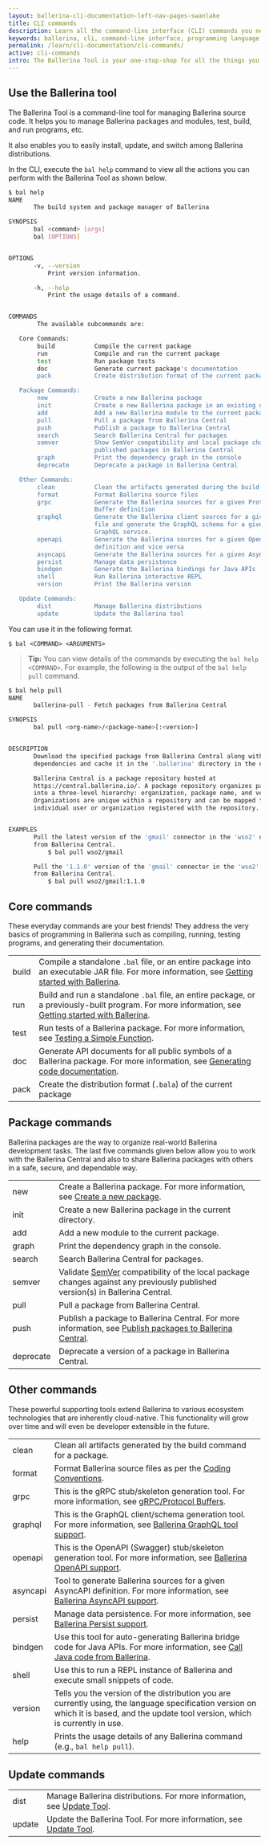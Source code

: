 ```yaml
---
layout: ballerina-cli-documentation-left-nav-pages-swanlake
title: CLI commands
description: Learn all the command-line interface (CLI) commands you need to get started, build, test and run programs, work with Ballerina Central, and manage packages.
keywords: ballerina, cli, command-line interface, programming language
permalink: /learn/cli-documentation/cli-commands/
active: cli-commands
intro: The Ballerina Tool is your one-stop-shop for all the things you do in Ballerina. 
---
```


## Use the Ballerina tool

The Ballerina Tool is a command-line tool for managing Ballerina source code. It helps you to manage Ballerina packages and modules, test, build, and run programs, etc.

It also enables you to easily install, update, and switch among Ballerina distributions. 

In the CLI, execute the `bal help` command to view all the actions you can perform with the Ballerina Tool as shown below.

```sh
$ bal help
NAME
       The build system and package manager of Ballerina

SYNOPSIS
       bal <command> [args]
       bal [OPTIONS]


OPTIONS
       -v, --version
           Print version information.

       -h, --help
           Print the usage details of a command.


COMMANDS
        The available subcommands are:

   Core Commands:
        build           Compile the current package
        run             Compile and run the current package
        test            Run package tests
        doc             Generate current package's documentation
        pack            Create distribution format of the current package

   Package Commands:
        new             Create a new Ballerina package
        init            Create a new Ballerina package in an existing directory
        add             Add a new Ballerina module to the current package
        pull            Pull a package from Ballerina Central
        push            Publish a package to Ballerina Central
        search          Search Ballerina Central for packages
        semver          Show SemVer compatibility and local package changes against
                        published packages in Ballerina Central
        graph           Print the dependency graph in the console
        deprecate       Deprecate a package in Ballerina Central

   Other Commands:
        clean           Clean the artifacts generated during the build
        format          Format Ballerina source files
        grpc            Generate the Ballerina sources for a given Protocol
                        Buffer definition
        graphql         Generate the Ballerina client sources for a given GraphQL config
                        file and generate the GraphQL schema for a given Ballerina
                        GraphQL service.
        openapi         Generate the Ballerina sources for a given OpenAPI
                        definition and vice versa
        asyncapi        Generate the Ballerina sources for a given AsyncAPI definition
        persist         Manage data persistence
        bindgen         Generate the Ballerina bindings for Java APIs
        shell           Run Ballerina interactive REPL
        version         Print the Ballerina version

   Update Commands:
        dist            Manage Ballerina distributions
        update          Update the Ballerina tool

```

You can use it in the following format.

```
$ bal <COMMAND> <ARGUMENTS>
```

> **Tip:** You can view details of the commands by executing the `bal help <COMMAND>`. For example, the following is the output of the `bal help pull` command.

```sh
$ bal help pull
NAME
       ballerina-pull - Fetch packages from Ballerina Central

SYNOPSIS
       bal pull <org-name>/<package-name>[:<version>]


DESCRIPTION
       Download the specified package from Ballerina Central along with its
       dependencies and cache it in the '.ballerina' directory in the user home.

       Ballerina Central is a package repository hosted at
       https://central.ballerina.io/. A package repository organizes packages
       into a three-level hierarchy: organization, package name, and version.
       Organizations are unique within a repository and can be mapped to an
       individual user or organization registered with the repository.


EXAMPLES
       Pull the latest version of the 'gmail' connector in the 'wso2' organization
       from Ballerina Central.
           $ bal pull wso2/gmail

       Pull the '1.1.0' version of the 'gmail' connector in the 'wso2' organization
       from Ballerina Central.
           $ bal pull wso2/gmail:1.1.0
```

## Core commands

These everyday commands are your best friends! They address the very basics of programming in Ballerina such as compiling, running, testing programs, and generating their documentation.

<table class="cComandTable">
<tr>
<td class="cCommand">build</td>
<td class="cDescription">Compile a standalone <code>.bal</code> file, or an entire package into an executable JAR file. For more information, see <a href="/learn/get-started/">Getting started with Ballerina</a>.
</td>
</tr>
<tr>
<td class="cCommand">run</td>
<td class="cDescription">Build and run a standalone <code>.bal</code> file, an entire package, or a previously-built program. For more information, see <a href="/learn/get-started/">Getting started with Ballerina</a>.
</td>
</tr>
<tr>
<td class="cCommand">test</td>
<td class="cDescription">Run tests of a Ballerina package. For more information, see <a href="/learn/test-ballerina-code/test-a-simple-function/">Testing a Simple Function</a>.
</td>
</tr>
<tr>
<td class="cCommand">doc</td>
<td class="cDescription">Generate API documents for all public symbols of a Ballerina package. For more information, see <a href="/learn/generate-code-documentation">Generating code documentation</a>.
</td>
</tr>
<tr>
<td class="cCommand">pack</td>
<td class="cDescription">Create the distribution format (<code>.bala</code>) of the current package
</td>
</tr>
</table>

## Package commands

Ballerina packages are the way to organize real-world Ballerina development tasks. The last five commands given below allow you to work with the Ballerina Central and also to share Ballerina packages with others in a safe, secure, and dependable way.

<table class="cComandTable">
<tr>
<td class="cCommand">new</td>
<td class="cDescription">Create a Ballerina package. For more information, see <a href="/learn/get-started/#create-a-new-package">Create a new package</a>.
</td>
</tr>
<tr>
<td class="cCommand">init</td>
<td class="cDescription">Create a new Ballerina package in the current directory.
</td>
</tr>
<tr>
<td class="cCommand">add</td>
<td class="cDescription">Add a new module to the current package.
</td>
</tr>
<tr>
<td class="cCommand">graph</td>
<td class="cDescription">Print the dependency graph in the console.
</td>
</tr>
<tr>
<td class="cCommand">search</td>
<td class="cDescription">Search Ballerina Central for packages.
</td>
</tr>
<tr>
<td class="cCommand">semver</td>
<td class="cDescription">Validate <a href="https://semver.org/">SemVer</a> compatibility of the local package changes against any previously published version(s) in Ballerina Central.
</td>
</tr>
<tr>
<td class="cCommand">pull</td>
<td class="cDescription">Pull a package from Ballerina Central.
</td>
</tr>
<tr>
<td class="cCommand">push</td>
<td class="cDescription">Publish a package to Ballerina Central. For more information, see <a href="/learn/publish-packages-to-ballerina-central">Publish packages to Ballerina Central</a>.
</td>
</tr>
<tr>
<td class="cCommand">deprecate</td>
<td class="cDescription">Deprecate a version of a package in Ballerina Central.
</td>
</tr>
</table>

## Other commands

These powerful supporting tools extend Ballerina to various ecosystem technologies that are inherently cloud-native. This functionality will grow over time and will even be developer extensible in the future.

<table class="cComandTable">
<tr>
<td class="cCommand">clean</td>
<td class="cDescription">Clean all artifacts generated by the build command for a package.
</td>
</tr>
<tr>
<td class="cCommand">format</td>
<td class="cDescription">Format Ballerina source files as per the <a href="/learn/style-guide/coding-conventions/">Coding Conventions</a>.</td>
</tr>
<tr>
<td class="cCommand">grpc</td>
<td class="cDescription">This is the gRPC stub/skeleton generation tool. For more information, see <a href="/learn/cli-documentation/grpc">gRPC/Protocol Buffers</a>.</td>
</tr>
<tr>
<td class="cCommand">graphql</td>
<td class="cDescription">This is the GraphQL client/schema generation tool. For more information, see <a href="/learn/graphql-tool/">Ballerina GraphQL tool support</a>.</td>
</tr>
<tr>
<td class="cCommand">openapi</td>
<td class="cDescription">This is the OpenAPI (Swagger) stub/skeleton generation tool. For more information, see <a href="/learn/openapi-tool">Ballerina OpenAPI support</a>.</td>
</tr>
<tr>
<td class="cCommand">asyncapi</td>
<td class="cDescription">Tool to generate Ballerina sources for a given AsyncAPI definition. For more information, see <a href="/learn/asyncapi-tool">Ballerina AsyncAPI support</a>.</td>
</tr>
<tr>
<td class="cCommand">persist</td>
<td class="cDescription">Manage data persistence. For more information, see <a href="/learn/asyncapi-tool">Ballerina Persist support</a>.</td>
</tr>
<tr>
<td class="cCommand">bindgen</td>
<td class="cDescription">Use this tool for auto-generating Ballerina bridge code for Java APIs. For more information, see <a href="/learn/call-java-code-from-ballerina">Call Java code from Ballerina</a>.</td>
</tr>
<tr>
<td class="cCommand">shell</td>
<td class="cDescription"> Use this to run a REPL instance of Ballerina and execute small snippets of code.</td>
</tr>
<tr>
<td class="cCommand">version</td>
<td class="cDescription">Tells you the version of the distribution you are currently using, the language specification version on which it is based, and the update tool version, which is currently in use.</td>
</tr>
<tr>
<td class="cCommand">help</td>
<td class="cDescription">Prints the usage details of any Ballerina command (e.g., <code>bal help pull</code>).
</td>
</tr>
</table>

## Update commands

<table class="cComandTable">
<tr>
<td class="cCommand">dist</td>
<td class="cDescription">Manage Ballerina distributions. For more information, see <a href="/learn/cli-documentation/update-tool/">Update Tool</a>.
</td>
</tr>
<tr>
<td class="cCommand">update</td>
<td class="cDescription">Update the Ballerina Tool. For more information, see <a href="/learn/cli-documentation/update-tool/">Update Tool</a>.
</td>
</tr>
</table>

<style> #tree-expand-all, #tree-collapse-all, .cTocElements {display:none;} .cGitButtonContainer {padding-left: 40px;} </style>
